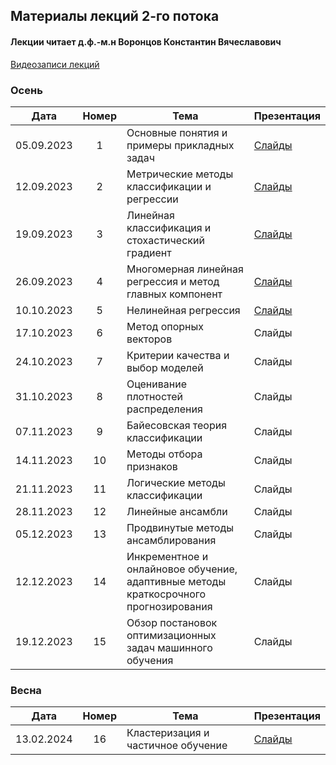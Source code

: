 ## Материалы лекций 2-го потока 
#### Лекции читает д.ф.-м.н Воронцов Константин Вячеславович
[Видеозаписи лекций](https://www.youtube.com/playlist?list=PLhe7c-LCgl4Iyr1X5AZxoen7UWjlGmUdT)

### Осень

| Дата | Номер | Тема | Презентация |
| :---: | :---: | --- | --- |
| 05.09.2023 | 1 | Основные понятия и примеры прикладных задач | [Слайды](https://github.com/MSU-ML-COURSE/ML-COURSE-23-24/blob/main/slides/2_stream/msu23-intro.pdf) |
| 12.09.2023 | 2 | Метрические методы классификации и регрессии | [Слайды](https://github.com/MSU-ML-COURSE/ML-COURSE-23-24/blob/main/slides/2_stream/msu23-metric.pdf) |
| 19.09.2023 | 3 | Линейная классификация и стохастический градиент | [Слайды](https://github.com/MSU-ML-COURSE/ML-COURSE-23-24/blob/main/slides/2_stream/msu23-lin-sg.pdf) |
| 26.09.2023 | 4 | Многомерная линейная регрессия и метод главных компонент | [Слайды](https://github.com/MSU-ML-COURSE/ML-COURSE-23-24/blob/main/slides/2_stream/msu23-lin-regr.pdf) |
| 10.10.2023 | 5 | Нелинейная регрессия | [Слайды](https://github.com/MSU-ML-COURSE/ML-COURSE-23-24/blob/main/slides/2_stream/msu23-nonlin-regr.pdf) |
| 17.10.2023 | 6 | Метод опорных векторов | Слайды |
| 24.10.2023 | 7 | Критерии качества и выбор моделей | Слайды |
| 31.10.2023 | 8 | Оценивание плотностей распределения  | Слайды |
| 07.11.2023 | 9 | Байесовская теория классификации | Слайды |
| 14.11.2023 | 10 | Методы отбора признаков | Слайды |
| 21.11.2023 | 11 | Логические методы классификации | Слайды |
| 28.11.2023 | 12 | Линейные ансамбли | Слайды |
| 05.12.2023 | 13 | Продвинутые методы ансамблирования | Слайды |
| 12.12.2023 | 14 | Инкрементное и онлайновое обучение, адаптивные методы краткосрочного прогнозирования | Слайды |
| 19.12.2023 | 15 | Обзор постановок оптимизационных задач машинного обучения | Слайды |

### Весна

| Дата | Номер | Тема | Презентация |
| :---: | :---: | --- | --- |
| 13.02.2024 | 16 | Кластеризация и частичное обучение | [Слайды](https://github.com/MSU-ML-COURSE/ML-COURSE-23-24/blob/main/slides/2_stream/msu24-cluster.pdf) |
